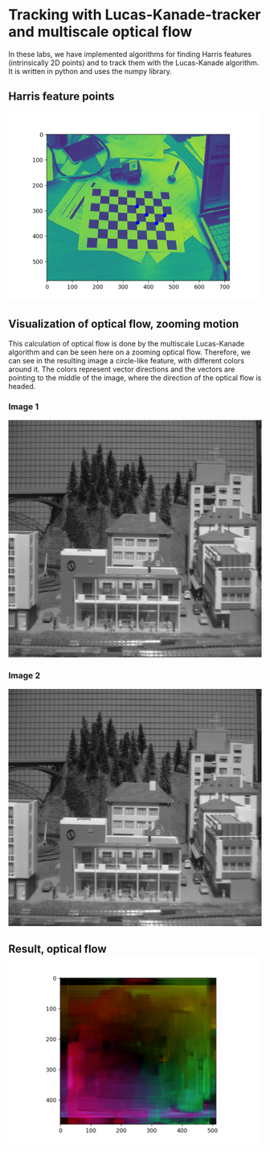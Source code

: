 # Tracking with Lucas-Kanade-tracker and multiscale optical flow
In these labs, we have implemented algorithms for finding  Harris features (intrinsically 2D points) and to track them with the Lucas-Kanade algorithm. It is written in python and uses the numpy library.

## Harris feature points
![Harris feature points](https://raw.githubusercontent.com/ylvaselling/TrackingLabs/master/img/Harris_features.png)
## Visualization of optical flow, zooming motion
This calculation of optical flow is done by the multiscale Lucas-Kanade algorithm and can be seen here on a zooming optical flow. Therefore, we can see in the resulting image a circle-like feature, with different colors around it. The colors represent vector directions and the vectors are pointing to the middle of the image, where the direction of the optical flow is headed.
### Image 1
![Image 1](https://raw.githubusercontent.com/ylvaselling/TrackingLabs/master/img/forwardL0.png)
### Image 2
![Image 2](https://raw.githubusercontent.com/ylvaselling/TrackingLabs/master/img/forwardL1.png)
## Result, optical flow  ![Visualization of displacement](https://raw.githubusercontent.com/ylvaselling/TrackingLabs/master/img/Displacement_zoom.png)
